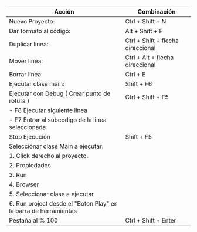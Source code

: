 |Acción| Combinación|
|------|------------|
|Nuevo Proyecto:                                        | Ctrl + Shift + N|
|Dar formato al código:                                 | Alt + Shift + F|
|Duplicar linea:                                        | Ctrl + Shift + flecha direccional|
|Mover linea:                                           | Ctrl + Alt + flecha direccional|
|Borrar línea:                                          | Ctrl + E |
|Ejecutar clase main:                                   | Shift + F6|
|Ejecutar con Debug ( Crear punto de rotura )           | Ctrl + Shift + F5|
|   - F8 Ejecutar siguiente linea                       | |
|   - F7 Entrar al subcodigo de la linea seleccionada   | |
|Stop Ejecución                                         | Shift + F5|
|Selecciónar clase Main a ejecutar.                     | |
|    1. Click derecho al proyecto.                      | |
|    2. Propiedades                                     | |
|    3. Run                                             | |
|    4. Browser                                         | |
|    5. Seleccionar clase a ejecutar                    | |
|    6. Run project desde el "Boton Play" en la barra de herramientas | |
|Pestaña al % 100                                       | Ctrl + Shift + Enter|